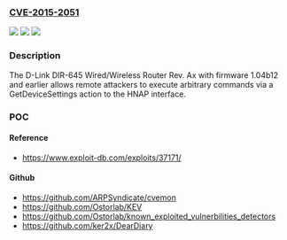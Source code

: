### [CVE-2015-2051](https://cve.mitre.org/cgi-bin/cvename.cgi?name=CVE-2015-2051)
![](https://img.shields.io/static/v1?label=Product&message=n%2Fa&color=blue)
![](https://img.shields.io/static/v1?label=Version&message=n%2Fa&color=blue)
![](https://img.shields.io/static/v1?label=Vulnerability&message=n%2Fa&color=brighgreen)

### Description

The D-Link DIR-645 Wired/Wireless Router Rev. Ax with firmware 1.04b12 and earlier allows remote attackers to execute arbitrary commands via a GetDeviceSettings action to the HNAP interface.

### POC

#### Reference
- https://www.exploit-db.com/exploits/37171/

#### Github
- https://github.com/ARPSyndicate/cvemon
- https://github.com/Ostorlab/KEV
- https://github.com/Ostorlab/known_exploited_vulnerbilities_detectors
- https://github.com/ker2x/DearDiary

